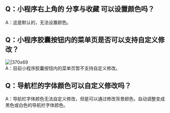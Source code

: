 ## Q：小程序右上角的 分享与收藏 可以设置颜色吗？

A：这是默认的，无法设置颜色。

## Q：小程序胶囊按钮内的菜单页是否可以支持自定义修改？

![|370x69](https://cdn.nlark.com/yuque/0/2021/png/179989/1624617367394-100b8dce-04ba-409c-80cc-fedb344fd983.png#align=left&display=inline&height=69&margin=%5Bobject%20Object%5D&name=1024w_1024h_1l.png&originHeight=69&originWidth=370&size=18418&status=done&style=none&width=370)<br />A：目前小程序胶囊按钮内的菜单页暂不支持自定义修改。

## Q：导航栏的字体颜色可以自定义修改吗？

A：导航栏字体颜色无法自定义修改，但是可以通过修改背景颜色，自动调整变成黑色或白色的导航栏字体颜色。
